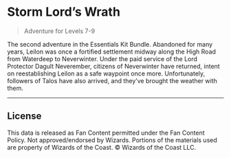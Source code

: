 # Storm Lord’s Wrath

> Adventure for Levels 7-9

The second adventure in the Essentials Kit Bundle. Abandoned for many years, Leilon was once a fortified settlement midway along the High Road from Waterdeep to Neverwinter. Under the paid service of the Lord Protector Dagult Neverember, citizens of Neverwinter have returned, intent on reestablishing Leilon as a safe waypoint once more. Unfortunately, followers of Talos have also arrived, and they’ve brought the weather with them.

---

## License

This data is released as Fan Content permitted under the Fan Content Policy. Not approved/endorsed by Wizards. Portions of the materials used are property of Wizards of the Coast. © Wizards of the Coast LLC.
